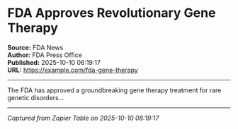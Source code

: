 # FDA Approves Revolutionary Gene Therapy

**Source:** FDA News  
**Author:** FDA Press Office  
**Published:** 2025-10-10 06:19:17  
**URL:** https://example.com/fda-gene-therapy  

---

The FDA has approved a groundbreaking gene therapy treatment for rare genetic disorders...

---
*Captured from Zapier Table on 2025-10-10 08:19:17*
